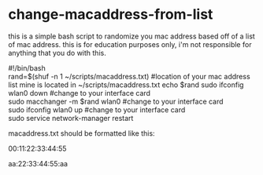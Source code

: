 # change-macaddress-from-list
this is a simple bash script to randomize you mac address based off of a list of mac address.
this is for education purposes only, i'm not responsible for anything that you do with this.  

#!/bin/bash  
     rand=$(shuf -n 1 ~/scripts/macaddress.txt) #location of your mac address list mine is located in ~/scripts/macaddress.txt 
     echo $rand sudo ifconfig wlan0 down #change to your interface card  
     sudo macchanger -m $rand wlan0 #change to your interface card  
     sudo ifconfig wlan0 up #change to your interface card  
     sudo service network-manager restart   

macaddress.txt should be formatted like this:

00:11:22:33:44:55

aa:22:33:44:55:aa
